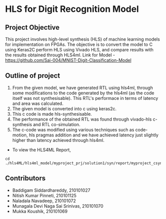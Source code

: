 # HLS for Digit Recognition Model
## Project Objective
This project involves high-level synthesis (HLS) of machine learning models for implementation on FPGAs. The objective is to convert the model to C using Keras2C perform HLS using Vivado HLS, and compare results with the results obtained through HLS4ml.
 Link for Model - https://github.com/Sai-004/MNIST-Digit-Classification-Model

## Outline of project
1. From the given model, we have generated RTL using hls4ml, through some modifications to the code generated by the hls4ml (as the code itself was not synthesisable). This RTL's performace in terms of latency and area was calculated.
2. The given model is converted into c using keras2c.
3. This c code is made hls-synthesisable.
4. The performance of the obtained RTL was found through vivado-hls c-synthesis and RTL co-simulation.
5. The c-code was modified using various techniques such as code-motion, hls pragmas addition and we have achieved latency just slightly higher than latency achieved through hls4ml.

- To view the HLS4ML Report,
```
cd ./hls4ML/hls4ml_model/myproject_prj/solution1/syn/report/myproject_csynth.rpt
```

## Contributors
- Baddigam Siddardhareddy, 210101027
- Nitish Kumar Pinneti, 210101125
- Naladala Navadeep, 210101072
- Munagala Devi Naga Sai Srinivas, 210101070
- Mukka Koushik, 210101069